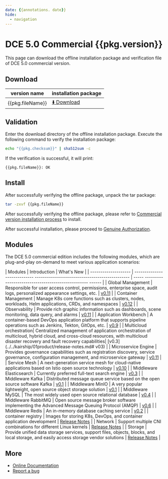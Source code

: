```yaml
---
date: {{annotations. date}}
hide:
  - navigation
---
```


# DCE 5.0 Commercial {{pkg.version}}

This page can download the offline installation package and verification file of DCE 5.0 commercial version.

## Download

| version name | installation package |
| ---------------- | ---------------------------- |
| {{pkg.fileName}} | [:arrow_down: Download]({{pkg.downloadLink}}) |

## Validation

Enter the download directory of the offline installation package. Execute the following command to verify the installation package:

```sh
echo "{{pkg.checksum}}" | sha512sum -c
```

If the verification is successful, it will print:

```none
{{pkg.fileName}}: OK
```

## Install

After successfully verifying the offline package, unpack the tar package:

```sh
tar -zxvf {{pkg.fileName}}
```

After successfully verifying the offline package, please refer to [Commercial version installation process](../../install/commercial/start-install.md) to install.

After successful installation, please proceed to [Genuine Authorization](https://qingflow.com/f/e3291647).

## Modules

The DCE 5.0 commercial edition includes the following modules, which are plug-and-play on-demand to meet various application scenarios:

| Modules | Introduction | What's New |
| -------------------- | ---------------------------- ----------------------------------------------- | ----- -------------------------------------------------- ------ |
| Global Management | Responsible for user access control, permissions, enterprise space, audit logs, personalized appearance settings, etc. | [v0.11](../../ghippo/01ProductBrief/release-notes.md#v011) |
| Container Management | Manage K8s core functions such as clusters, nodes, workloads, Helm applications, CRDs, and namespaces | [v0.12](../../kpanda/03ProductBrief/release-notes.md#v012) |
| Observability | Provide rich graphic information such as dashboards, scene monitoring, data query, and alarms | [v0.11](../../insight/intro/releasenote.md#v011) |
| Application Workbench | A container-based DevOps application platform that supports pipeline operations such as Jenkins, Tekton, GitOps, etc. | [v0.9](../../amamba/01ProductBrief/release-notes.md#v09) |
| Multicloud orchestration| Centralized management of application orchestration of multicloud, hybrid cloud, and cross-cloud resources, with multicloud disaster recovery and fault recovery capabilities| [v0.3](../../kairship/01product/release-notes.md# v03) |
| Microservice Engine | Provides governance capabilities such as registration discovery, service governance, configuration management, and microservice gateway | [v0.11](../../skoala/intro/release-notes.md#v011) |
| Service Mesh | A next-generation service mesh for cloud-native applications based on Istio open source technology | [v0.10](../../mspider/01Intro/release-notes.md#v010) |
| Middleware Elasticsearch | Currently preferred full-text search engine | [v0.3](../../middleware/elasticsearch/release-notes.md#v034) |
| Middleware Kafka | Distributed message queue service based on the open source software Kafka | [v0.1](../../middleware/kafka/release-notes.md#v012) |
| Middleware MinIO | A very popular lightweight, open source object storage solution | [v0.1](../../middleware/minio/release-notes.md#v012) |
| Middleware MySQL | The most widely used open source relational database | [v0.4](../../middleware/mysql/release-notes.md#v04) |
| Middleware RabbitMQ | Open source message broker software implementing the Advanced Message Queuing Protocol (AMQP) | [v0.6](../../middleware/rabbitmq/release-notes.md#v06) |
| Middleware Redis | An in-memory database caching service | [v0.2](../../middleware/redis/release-notes.md#v02) |
| container registry | Images for storing K8s, DevOps, and container application development | [Release Notes](../../release/rn5.0.md) |
| Network | Support multiple CNI combinations for different Linux kernels | [Release Notes](../../release/rn5.0.md) |
| Storage | Provide unified data storage services, support files, objects, blocks, and local storage, and easily access storage vendor solutions | [Release Notes](../../release/rn5.0.md) |

## More

- [Online Documentation](https://docs.daocloud.io/dce/what-is-dce/)
- [Report a bug](https://github.com/DaoCloud/DaoCloud-docs/issues)
